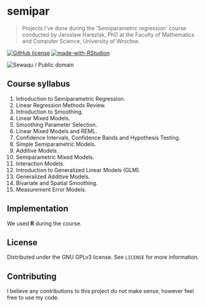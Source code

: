 # semipar

> Projects I've done during the 'Semiparametric regression' course conducted by Jaroslaw Harezlak, PhD at the Faculty of Mathematics and Computer Science, University of Wrocław.

[![GitHub license](https://img.shields.io/github/license/mmaku/nn_scratch?style=flat-square)](https://github.com/mmaku/nn_scratch/blob/master/LICENSE)
[![made-with-RStudion](https://img.shields.io/badge/Made%20with-RStudio%C2%AE-4AA4DE.svg?style=flat-square)](https://rstudio.com/)

![Sewaqu / Public domain](https://upload.wikimedia.org/wikipedia/commons/3/3a/Linear_regression.svg)

## Course syllabus

1. Introduction to Semiparametric Regression.
2. Linear Regression Methods Review.
3. Introduction to Smoothing.
4. Linear Mixed Models.
5. Smoothing Parameter Selection.
6. Linear Mixed Models and REML.
7. Confidence Intervals, Confidence Bands and Hypothesis Testing.
8. Simple Semiparametric Models.
9. Additive Models.
10. Semiparametric Mixed Models.
11. Interaction Models.
12. Introduction to Generalized Linear Models (GLM).
13. Generalized Additive Models.
14. Bivariate and Spatial Smoothing.
15. Measurement Error Models.

## Implementation

We used **R** during the course. 

## License

Distributed under the GNU GPLv3 license. See ``LICENSE`` for more information.

## Contributing

I believe any contributions to this project do not make sense, however feel free to use my code.

